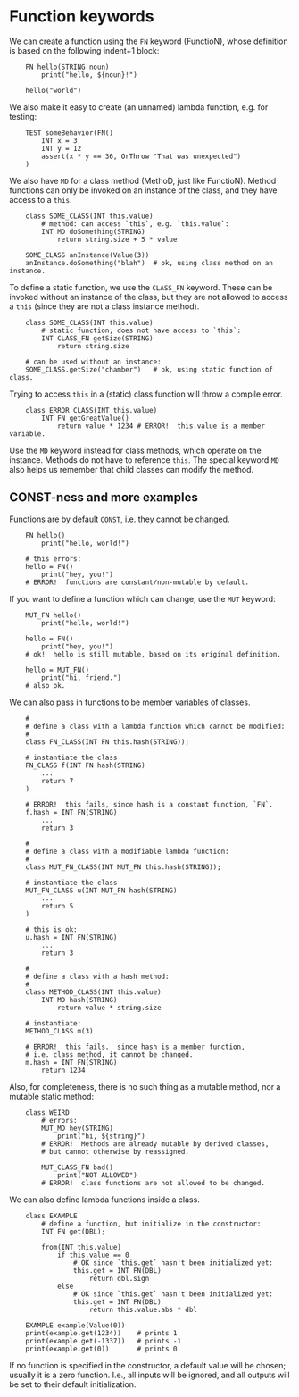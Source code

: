 # Function keywords

We can create a function using the `FN` keyword (FunctioN), whose
definition is based on the following indent+1 block:

```
    FN hello(STRING noun)
        print("hello, ${noun}!")

    hello("world")
```

We also make it easy to create (an unnamed) lambda function, e.g. for testing:

```
    TEST someBehavior(FN()
        INT x = 3
        INT y = 12
        assert(x * y == 36, OrThrow "That was unexpected")
    )
```

We also have `MD` for a class method (MethoD, just like FunctioN).  Method
functions can only be invoked on an instance of the class, and they have
access to a `this`.

```
    class SOME_CLASS(INT this.value)
        # method: can access `this`, e.g. `this.value`:
        INT MD doSomething(STRING)
            return string.size + 5 * value

    SOME_CLASS anInstance(Value(3))
    anInstance.doSomething("blah")  # ok, using class method on an instance.
```

To define a static function, we use the `CLASS_FN` keyword.  These can be
invoked without an instance of the class, but they are not allowed to access
a `this` (since they are not a class instance method).  

```
    class SOME_CLASS(INT this.value)
        # static function; does not have access to `this`:
        INT CLASS_FN getSize(STRING)
            return string.size

    # can be used without an instance:
    SOME_CLASS.getSize("chamber")   # ok, using static function of class.
```

Trying to access `this` in a (static) class function will throw a compile error.

```
    class ERROR_CLASS(INT this.value)
        INT FN getGreatValue()
            return value * 1234 # ERROR!  this.value is a member variable.
```

Use the `MD` keyword instead for class methods, which operate on the instance.
Methods do not have to reference `this`.  The special keyword `MD` also helps
us remember that child classes can modify the method.

## CONST-ness and more examples

Functions are by default `CONST`, i.e. they cannot be changed.

```
    FN hello()
        print("hello, world!")

    # this errors:
    hello = FN()
        print("hey, you!")
    # ERROR!  functions are constant/non-mutable by default.
```

If you want to define a function which can change, use the `MUT` keyword:

```
    MUT_FN hello()
        print("hello, world!")

    hello = FN()
        print("hey, you!")
    # ok!  hello is still mutable, based on its original definition.

    hello = MUT_FN()
        print("hi, friend.")
    # also ok.
```

We can also pass in functions to be member variables of classes.

```
    #
    # define a class with a lambda function which cannot be modified:
    #
    class FN_CLASS(INT FN this.hash(STRING));

    # instantiate the class
    FN_CLASS f(INT FN hash(STRING)
        ...
        return 7
    )

    # ERROR!  this fails, since hash is a constant function, `FN`.
    f.hash = INT FN(STRING)
        ...
        return 3

    #
    # define a class with a modifiable lambda function:
    #
    class MUT_FN_CLASS(INT MUT_FN this.hash(STRING));

    # instantiate the class
    MUT_FN_CLASS u(INT MUT_FN hash(STRING)
        ...
        return 5
    )

    # this is ok:
    u.hash = INT FN(STRING)
        ...
        return 3

    #
    # define a class with a hash method:
    #
    class METHOD_CLASS(INT this.value)
        INT MD hash(STRING)
            return value * string.size

    # instantiate:
    METHOD_CLASS m(3)

    # ERROR!  this fails.  since hash is a member function, 
    # i.e. class method, it cannot be changed.
    m.hash = INT FN(STRING)
        return 1234
```

Also, for completeness, there is no such thing as a mutable method,
nor a mutable static method:

```
    class WEIRD
        # errors:
        MUT_MD hey(STRING)
            print("hi, ${string}")
        # ERROR!  Methods are already mutable by derived classes,
        # but cannot otherwise by reassigned.

        MUT_CLASS_FN bad()
            print("NOT ALLOWED")
        # ERROR!  class functions are not allowed to be changed.
```

We can also define lambda functions inside a class.

```
    class EXAMPLE
        # define a function, but initialize in the constructor:
        INT FN get(DBL);

        from(INT this.value)
            if this.value == 0
                # OK since `this.get` hasn't been initialized yet:
                this.get = INT FN(DBL)
                    return dbl.sign
            else
                # OK since `this.get` hasn't been initialized yet:
                this.get = INT FN(DBL)
                    return this.value.abs * dbl

    EXAMPLE example(Value(0))
    print(example.get(1234))    # prints 1
    print(example.get(-1337))   # prints -1
    print(example.get(0))       # prints 0
```

If no function is specified in the constructor, a default value
will be chosen; usually it is a zero function.  I.e., all inputs
will be ignored, and all outputs will be set to their default
initialization.
